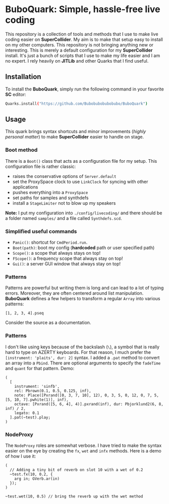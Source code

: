 # BuboQuark: Simple, hassle-free live coding


This repository is a collection of tools and methods that I use to make live coding easier on **SuperCollider**. My aim is to make that setup easy to install on my other computers. This repository is not bringing anything new or interesting. This is merely a default configuration for my **SuperCollider** install. It's just a bunch of scripts that I use to make my life easier and I am no expert. I rely heavily on **JITLib** and other Quarks that I find useful.

## Installation

To install the **BuboQuark**, simply run the following command in your favorite **SC** editor:
```bash
Quarks.install("https://github.com/Bubobubobubobubo/BuboQuark")
```

## Usage

This quark brings syntax shortcuts and minor improvements (_highly personal matter_) to make **SuperCollider** easier to handle on stage. 

### Boot method

There is a `Boot()` class that acts as a configuration file for my setup. This configuration file is rather classic:

- raises the conservative options of `Server.default`
- set the ProxySpace clock to use `LinkClock` for syncing with other
applications
- pushes everything into a `ProxySpace`
- set paths for samples and synthdefs
- install a `StageLimiter` not to blow up my speakers

**Note:** I put my configuration into `./config/livecoding/` and there should be a folder named `samples/` and a file called `Synthdefs.scd`.

### Simplified useful commands

- `Panic()`: shortcut for `CmdPeriod.run`.
- `Boot(path)`: boot my config (**hardcoded** path or user specified path)
- `Scope()`: a scope that always stays on top!
- `FScope()`: a frequency scope that always stay on top!
- `Gui()`: a server GUI window that always stay on top!

### Patterns

Patterns are powerful but writing them is long and can lead to a lot of typing errors. Moreover, they are often centered around list manipulation. **BuboQuark** defines a few helpers to transform a regular `Array` into various patterns:

```supercollider
[1, 2, 3, 4].pseq
```
Consider the source as a documentation.

### Patterns

I don't like using keys because of the backslash (`\`), a symbol that is really hard to type on AZERTY keyboards. For that reason, I much prefer the `[instrument: 'plaits', dur: 2]` syntax. I added a `.pat` method to convert an array into a `Pbind`. There are optional arguments to specify the `fadeTime` and `quant` for that pattern. Demo:

```supercollider
(
  [
    instrument: 'sinfb',
    rel: Pbrown(0.1, 0.5, 0.125, inf),
    note: Place([Pxrand([0, 3, 7, 10], 12), 0, 3, 5, 0, 12, 0, 7, 5, [5, 10, 7].pwhite(1)], inf),
    octave: [Pxrand([5, 6, 4], 4)].pxrand(inf), dur: Pbjorklund2(6, 8, inf) / 2,
    legato: 0.1
  ].pat(~test).play;
)
```

### NodeProxy

The `NodeProxy` roles are somewhat verbose. I have tried to make the syntax easier on the eye by creating the `fx`, `wet` and `infx` methods. Here is a demo of how I use it:


```supercollider
(
  // Adding a tiny bit of reverb on slot 10 with a wet of 0.2
  ~test.fx(10, 0.2, {
    arg in; GVerb.ar(in)
  });
)

~test.wet(10, 0.5) // bring the reverb up with the wet method
```
